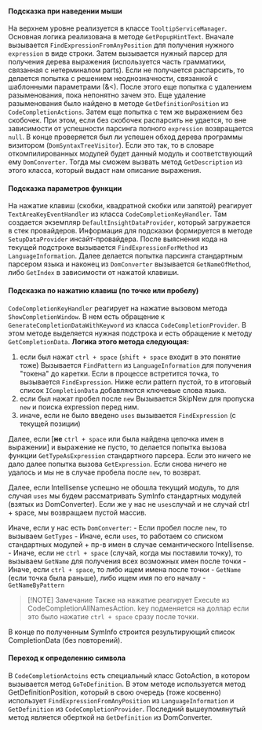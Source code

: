 #### Подсказка при наведении мыши
На верхнем уровне реализуется в классе `TooltipServiceManager`. Основная логика реализована в методе `GetPopupHintText`. Вначале вызывается `FindExpressionFromAnyPosition` для получения нужного `expression` в виде строки.
Затем вызывается нужный парсер для получения дерева выражения (используется часть грамматики, связанная с нетерминалом parts). Если не получается распарсить, то делается попытка с решением неоднозначности, связанной с шаблонными параметрами (&<). 
После этого еще попытка с удалением разыменования, пока непонятно зачем это.
Еще удаление разыменования было найдено в методе `GetDefinitionPosition` из `CodeCompletionActions`. 
Затем еще попытка с тем же выражением без скобочек. При этом, если без скобочек распарсить не удается, то вне зависимости от успешности парсинга полного `expression` возвращается `null`.
В конце проверяется был ли успешен обход дерева программы визитором (`DomSyntaxTreeVisitor`). Если это так, то в словаре откомпилированных модулей будет данный модуль и соответствующий ему `DomConverter`.
Тогда мы сможем вызвать метод `GetDescription` из этого класса, который выдаст нам описание выражения.

#### Подсказка параметров функции
На нажатие клавиш (скобки, квадратной скобки или запятой) реагирует `TextAreaKeyEventHandler` из класса `CodeCompletionKeyHandler`. Там создается экземпляр `DefaultInsightDataProvider`, который загружается в стек провайдеров. Информация для подсказки формируется в методе `SetupDataProvider` инсайт-провайдера. После выяснения кода на текущей подстроке вызывается `FindExpressionForMethod` из `LanguageInformation`.
Далее делается попытка парсинга стандартным парсером языка и наконец из `DomConverter` вызывается `GetNameOfMethod`, либо `GetIndex` в зависимости от нажатой клавиши.

#### Подсказка по нажатию клавиш (по точке или пробелу)
`CodeCompletionKeyHandler` реагирует на нажатие вызовом метода `ShowCompletionWindow`. В нем есть обращение к `GenerateCompletionDataWithKeyword` из класса `CodeCompletionProvider`. В этом методе выделяется нужная подстрока и есть обращение к методу `GetCompletionData`. 
**Логика этого метода следующая:**
1) если был нажат `ctrl + space` (`shift + space` входит в это понятие тоже)
Вызывается `FindPattern` из `LanguageInformation` для получения "токена" до каретки. Если в процессе встретится точка, то вызывается `FindExpression`.  Ниже если pattern пустой, то в итоговый список `ICompletionData` добавляются ключевые слова языка.
2) если был нажат пробел после `new` 
Вызывается SkipNew для пропуска `new`  и поиска expression перед ним.
3) иначе, если не было введено `uses`
вызывается `FindExpression` (c текущей позиции)

Далее, если [**не** `ctrl + space` или была найдена цепочка имен в выражении] и выражение не пусто, то делается попытка вызова функции `GetTypeAsExpression` стандартного парсера. Если это ничего не дало далее попытка вызова `GetExpression`. Если снова ничего не удалось и мы не в случае пробела после `new`, то возврат. 

Далее, если Intellisense успешно не обошла текущий модуль, то для случая `uses` мы будем рассматривать SymInfo стандартных модулей (взятых из DomConverter). Если же у нас не `uses`случай и не случай ctrl + space, мы возвращаем пустой массив.

Иначе, если у нас есть `DomConverter`:
	- Если пробел после `new`, то вызываем `GetTypes`
	- Иначе, если `uses`, то работаем со списком стандартных модулей + пр-в имен в случае семантического Intellisense.
	- Иначе, если не `ctrl + space` (случай, когда мы поставили точку), то вызываем `GetName` для получения всех возможных имен после точки
	- Иначе, если `ctrl + space`, то либо ищем имена после точки - `GetName` (если точка была раньше), либо ищем имя по его началу - `GetNameByPattern` 
	

> [!NOTE] Замечание
>Также на нажатие реагирует Execute из CodeCompletionAllNamesAction. key подменяется на доллар если это было нажатие `ctrl + space` сразу после точки.

В конце по полученным SymInfo строится результирующий список CompletionData (без повторений).

#### Переход к определению символа
В `CodeCompletionActoins` есть специальный класс GotoAction, в котором вызывается метод `GoToDefinition`. В этом методе используется метод GetDefinitionPosition, который в свою очередь (тоже косвенно) использует `FindExpressionFromAnyPosition` из `LanguageInformation` и `GetDefinition` из `CodeCompletionProvider`. Последний вышеупомянутый метод является оберткой на `GetDefinition` из DomConverter.